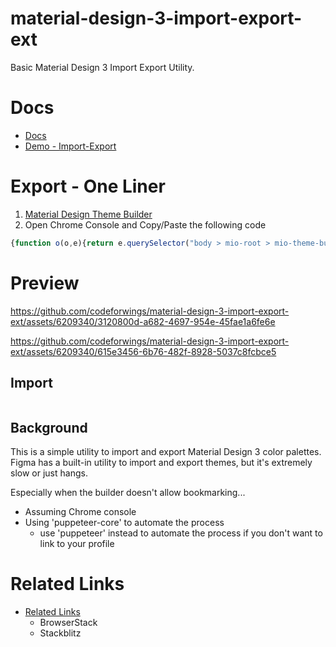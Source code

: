 # material-design-3-import-export-ext
Basic Material Design 3 Import Export Utility.
# Docs
* [Docs](https://codeforwings.github.io/material-design-3-import-export-ext/)
* [Demo - Import-Export](https://codeforwings.github.io/material-design-3-import-export-ext/demo.html)
<!--
* [Live Demo BrowserStack](https://automate.browserstack.com/dashboard/v2/public-build/VWthWVl2ZUZxc1VHcHdRaFRPRkMyZDM1ZFhna3pZUEF3dE1KS090OGJSYmtUWFgva01TVHA0blE4ajFicTVxM3BtRzJhd01VaXJFa1kwN1hCS0oxWnc9PS0tZlVNM0ZRS2F0UkZPOVJuUER2WnJwUT09--44835d1c307a4abbcbf6f94120ff51b3b569da35)
* [video.mp4](docs%2Fsrc%2Fpublic%2FpuppJsonReplay%2Fvideo-ac5feafecf40ecdd00dadd4f45403dd8123acc56.mp4) -->
# Export - One Liner
1. [Material Design Theme Builder](https://m3.material.io/theme-builder#/custom?primary=#cba642)
2. Open Chrome Console and Copy/Paste the following code
```js
{function o(o,e){return e.querySelector("body > mio-root > mio-theme-builder > theme-builder").shadowRoot.querySelector("main > root-page > custom-base").shadowRoot.querySelector("main > section.options > article > div:nth-child(2) > core-colors").shadowRoot.querySelector(`section > div.colors > div:nth-child(${o}) > core-color-input`).shadowRoot.querySelector("#root > color-input").shadowRoot.querySelector("div").getAttribute("style").match(/--value: (.+?);/)[1]}let e=[{key:"primary",i:1},{key:"secondary",i:2},{key:"tertiary",i:3},{key:"neutral",i:4}];var t={};for(let{key:r,i:i}of e){let l=o(i,document);t[r]=l}t;}
```
<!-- * [Export Details](https://codeforwings.github.io/material-design-3-import-export-ext/demo.html#export) -->

# Preview
https://github.com/codeforwings/material-design-3-import-export-ext/assets/6209340/3120800d-a682-4697-954e-45fae1a6fe6e

https://github.com/codeforwings/material-design-3-import-export-ext/assets/6209340/615e3456-6b76-482f-8928-5037c8fcbce5

## Import
```bash


```


## Background
This is a simple utility to import and export Material Design 3 color palettes.
Figma has a built-in utility to import and export themes, but it's extremely slow or just hangs.

Especially when the builder doesn't allow bookmarking...

* Assuming Chrome console
* Using 'puppeteer-core' to automate the process
  * use 'puppeteer' instead to automate the process if you don't want to link to your profile

<!-- todo add back the rest -->
# Related Links
* [Related Links](https://codeforwings.github.io/material-design-3-import-export-ext/demo.html#related-links)
  * BrowserStack
  <!-- * https://automate.browserstack.com/dashboard/v2/public-build/dWxIUFBMNG9hOFI3ZkFNano4bERUd1dvTGJPTmZBMlViVFp1ZjM3M1NFVlVISmxTcEQ3QzB2bmIrLzBEcGUvSE11dmJSZTRKUy9ZcjM1dkFLUjZRT0E9PS0tdFY4N3VNWmdxcmZwNW9DVmswc0lkdz09--c2a743318608e93d35f686e906d4edefb5ad04d0 -->
  * Stackblitz
  <!-- * https://stackblitz.com/ -->



<!-- # Misc. Snippets

## Copy to clipboard
```js
/* For console copy, need to copy from dom */
// Create a new textarea element
const textarea = document.createElement('textarea');
textarea.value = "someText";

// Append the textarea to the page
document.body.appendChild(textarea);

// Select the text within the textarea
textarea.select();

// Copy the selected text to the clipboard
document.execCommand('copy');
``` -->

